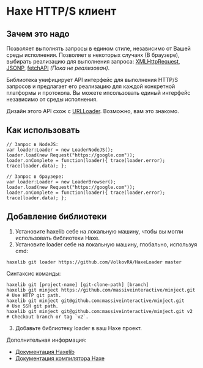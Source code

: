 # Haxe HTTP/S клиент

Зачем это надо
------------------------------

Позволяет выполнять запросы в едином стиле, независимо от Вашей среды исполнения. Позволяет в некоторых случаях (В браузере), выбирать реализацию для выполнения запроса: [XMLHttpRequest](https://developer.mozilla.org/ru/docs/Web/API/XMLHttpRequest), [JSONP](https://en.wikipedia.org/wiki/JSONP), [fetchAPI](https://developer.mozilla.org/ru/docs/Web/API/Fetch_API) *(Пока не реализован)*.

Библиотека унифицирует API интерфейс для выполнения HTTP/S запросов и предлагает его реализацию для каждой конкретной платформы и протокола. Вы можете ипсользовать единый интерфейс независимо от среды исполнения. 

Дизайн этого API схож с [URLLoader](https://help.adobe.com/ru_RU/FlashPlatform/reference/actionscript/3/flash/net/URLLoader.html). Возможно, вам это знакомо.

Как использовать
------------------------------

```
// Запрос в NodeJS:
var loader:Loader = new LoaderNodeJS();
loader.load(new Request("https://google.com"));
loader.onComplete = function(loader){ trace(loader.error); trace(loader.data); };

// Запрос в браузере:
var loader:Loader = new LoaderBrowser();
loader.load(new Request("https://google.com"));
loader.onComplete = function(loader){ trace(loader.error); trace(loader.data); };
```

Добавление библиотеки
------------------------------

1. Установите haxelib себе на локальную машину, чтобы вы могли использовать библиотеки Haxe.
2. Установите loader себе на локальную машину, глобально, используя cmd:
```
haxelib git loader https://github.com/VolkovRA/HaxeLoader master
```
Синтаксис команды:
```
haxelib git [project-name] [git-clone-path] [branch]
haxelib git minject https://github.com/massiveinteractive/minject.git         # Use HTTP git path.
haxelib git minject git@github.com:massiveinteractive/minject.git             # Use SSH git path.
haxelib git minject git@github.com:massiveinteractive/minject.git v2          # Checkout branch or tag `v2`.
```
3. Добавьте библиотеку loader в ваш Haxe проект.

Дополнительная информация:
 * [Документация Haxelib](https://lib.haxe.org/documentation/using-haxelib/ "Using Haxelib")
 * [Документация компилятора Haxe](https://haxe.org/manual/compiler-usage-hxml.html "Configure compile.hxml")